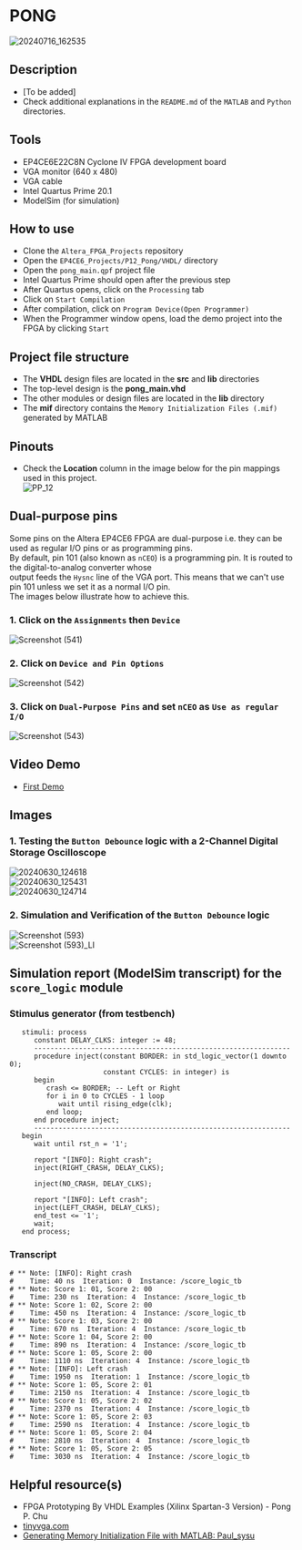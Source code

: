 # PONG
![20240716_162535](https://github.com/user-attachments/assets/9ee192a8-05d6-4030-ab9e-0dee5d5aeabc)  

## Description    
- [To be added]   
- Check additional explanations in the ``README.md`` of the ``MATLAB`` and ``Python`` directories.  

## Tools  
- EP4CE6E22C8N Cyclone IV FPGA development board
- VGA monitor (640 x 480)  
- VGA cable  
- Intel Quartus Prime 20.1
- ModelSim (for simulation)  

## How to use  
- Clone the ``Altera_FPGA_Projects`` repository  
- Open the ``EP4CE6_Projects/P12_Pong/VHDL/`` directory  
- Open the ``pong_main.qpf`` project file  
- Intel Quartus Prime should open after the previous step  
- After Quartus opens, click on the ``Processing`` tab  
- Click on ``Start Compilation``  
- After compilation, click on ``Program Device(Open Programmer)``  
- When the Programmer window opens, load the demo project into the FPGA by clicking ``Start`` 

## Project file structure  
- The **VHDL** design files are located in the **src** and **lib** directories  
- The top-level design is the **pong_main.vhd**  
- The other modules or design files are located in the **lib** directory  
- The **mif** directory contains the ``Memory Initialization Files (.mif)`` generated by MATLAB 

## Pinouts  
- Check the **Location** column in the image below for the pin mappings used in this project.    
![PP_12](https://github.com/user-attachments/assets/ee5fcd90-15db-4b84-8235-c84e9ae5a0c2)  

## Dual-purpose pins  
Some pins on the Altera EP4CE6 FPGA are dual-purpose i.e. they can be used as regular I/O pins or as programming pins.  
By default, pin 101 (also known as ``nCEO``) is a programming pin. It is routed to the digital-to-analog converter whose  
output feeds the ``Hysnc`` line of the VGA port. This means that we can't use pin 101 unless we set it as a normal I/O pin.  
The images below illustrate how to achieve this.  
### 1. Click on the ``Assignments`` then ``Device``    
![Screenshot (541)](https://github.com/MUDAL/Altera_FPGA_Projects/assets/46250887/504f5fbe-3d29-4ada-ae67-1d55cd0d6a2b)  
### 2. Click on ``Device and Pin Options``  
![Screenshot (542)](https://github.com/MUDAL/Altera_FPGA_Projects/assets/46250887/e4060aed-3db8-4fc5-b612-175f24c22a6e)  
### 3. Click on ``Dual-Purpose Pins`` and set ``nCEO`` as ``Use as regular I/O``  
![Screenshot (543)](https://github.com/MUDAL/Altera_FPGA_Projects/assets/46250887/b380e5d8-d0e3-4c92-b07d-7dc2087eb06e)  

## Video Demo  
- [First Demo](https://drive.google.com/file/d/1IXlxhgczkGYpq6xn5LyXeJhAHxbl6T_r/view?usp=sharing)      
  
## Images    
### 1. Testing the ``Button Debounce`` logic with a 2-Channel Digital Storage Oscilloscope
![20240630_124618](https://github.com/user-attachments/assets/93ae3ff8-d681-4c52-8472-368ca29ce7ec)    
![20240630_125431](https://github.com/user-attachments/assets/60c4bf0d-72a1-4d11-982d-2a8d585f6dd7)    
![20240630_124714](https://github.com/user-attachments/assets/5364ac61-3c94-43d8-aca8-21d42eec8170)    
### 2. Simulation and Verification of the ``Button Debounce`` logic  
![Screenshot (593)](https://github.com/user-attachments/assets/00ae062d-da04-4f70-ac43-62da3b28a197)  
![Screenshot (593)_LI](https://github.com/user-attachments/assets/5754ca1e-477a-47f2-adf1-56af04dc2088)  

## Simulation report (ModelSim transcript) for the ``score_logic`` module 
### Stimulus generator (from testbench)  
```
   stimuli: process
      constant DELAY_CLKS: integer := 48;
      ---------------------------------------------------------------
      procedure inject(constant BORDER: in std_logic_vector(1 downto 0);
                       constant CYCLES: in integer) is
      begin
         crash <= BORDER; -- Left or Right
         for i in 0 to CYCLES - 1 loop
            wait until rising_edge(clk);
         end loop;
      end procedure inject;
      ---------------------------------------------------------------
   begin
      wait until rst_n = '1';
      
      report "[INFO]: Right crash";
      inject(RIGHT_CRASH, DELAY_CLKS); 
      
      inject(NO_CRASH, DELAY_CLKS);
      
      report "[INFO]: Left crash";
      inject(LEFT_CRASH, DELAY_CLKS); 
      end_test <= '1';
      wait; 
   end process;
```

### Transcript
```
# ** Note: [INFO]: Right crash
#    Time: 40 ns  Iteration: 0  Instance: /score_logic_tb
# ** Note: Score 1: 01, Score 2: 00
#    Time: 230 ns  Iteration: 4  Instance: /score_logic_tb
# ** Note: Score 1: 02, Score 2: 00
#    Time: 450 ns  Iteration: 4  Instance: /score_logic_tb
# ** Note: Score 1: 03, Score 2: 00
#    Time: 670 ns  Iteration: 4  Instance: /score_logic_tb
# ** Note: Score 1: 04, Score 2: 00
#    Time: 890 ns  Iteration: 4  Instance: /score_logic_tb
# ** Note: Score 1: 05, Score 2: 00
#    Time: 1110 ns  Iteration: 4  Instance: /score_logic_tb
# ** Note: [INFO]: Left crash
#    Time: 1950 ns  Iteration: 1  Instance: /score_logic_tb
# ** Note: Score 1: 05, Score 2: 01
#    Time: 2150 ns  Iteration: 4  Instance: /score_logic_tb
# ** Note: Score 1: 05, Score 2: 02
#    Time: 2370 ns  Iteration: 4  Instance: /score_logic_tb
# ** Note: Score 1: 05, Score 2: 03
#    Time: 2590 ns  Iteration: 4  Instance: /score_logic_tb
# ** Note: Score 1: 05, Score 2: 04
#    Time: 2810 ns  Iteration: 4  Instance: /score_logic_tb
# ** Note: Score 1: 05, Score 2: 05
#    Time: 3030 ns  Iteration: 4  Instance: /score_logic_tb
```

## Helpful resource(s)  
- FPGA Prototyping By VHDL Examples (Xilinx Spartan-3 Version) - Pong P. Chu  
- [tinyvga.com](http://tinyvga.com/)
- [Generating Memory Initialization File with MATLAB: Paul_sysu](https://stackoverflow.com/questions/29862161/extracting-memory-initialization-file-mif-from-a-bmp-photo)  

